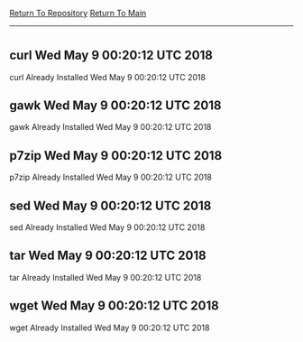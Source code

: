 [Return To Repository](https://github.com/deathbybandaid/piholeparser/)
[Return To Main](https://github.com/deathbybandaid/piholeparser/blob/master/RecentRunLogs/Mainlog.md)
____________________________________
# 
## curl Wed May 9 00:20:12 UTC 2018
curl Already Installed Wed May 9 00:20:12 UTC 2018
## gawk Wed May 9 00:20:12 UTC 2018
gawk Already Installed Wed May 9 00:20:12 UTC 2018
## p7zip Wed May 9 00:20:12 UTC 2018
p7zip Already Installed Wed May 9 00:20:12 UTC 2018
## sed Wed May 9 00:20:12 UTC 2018
sed Already Installed Wed May 9 00:20:12 UTC 2018
## tar Wed May 9 00:20:12 UTC 2018
tar Already Installed Wed May 9 00:20:12 UTC 2018
## wget Wed May 9 00:20:12 UTC 2018
wget Already Installed Wed May 9 00:20:12 UTC 2018
